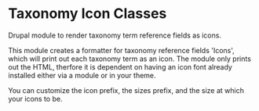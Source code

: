 # Taxonomy Icon Classes
Drupal module to render taxonomy term reference fields as icons.

This module creates a formatter for taxonomy reference fields 'Icons', which will print out each taxonomy term as an icon. The module only prints out the HTML, therfore it is dependent on having an icon font already installed either via a module or in your theme.

You can customize the icon prefix, the sizes prefix, and the size at which your icons to be.


